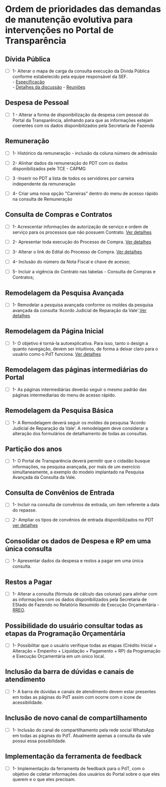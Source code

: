# Ordem de prioridades das demandas de manutenção evolutiva para intervenções no Portal de Transparência

## Dívida Pública

- [ ] 1-  Alterar o mapa de carga da consulta execução da Dívida Pública conforme estabelecido pela equipe responsável da SEF.<br> 
       - [Especificação](https://github.com/transparencia-mg/especificacoes-portal-transparencia/blob/espec021_divida-publica/espec021_divida-publica/especificacao-divida-publica.md) <br>
       - [Detalhes da discussão](https://github.com/transparencia-mg/especificacoes-portal-transparencia/edit/lista_prioridades_manutencao_evolutiva_pdt/1-lista_prioridades_manutencao_evolutiva_pdt/demandas_manutencao_evolutiva_pdt.md)
       - [Reuniões]()

## Despesa de Pessoal

- [ ] 1 - Alterar a forma de disponibilização da despesa com pessoal do Portal da Transparência, alinhando para que as informações estejam coerentes com os dados disponibilizados pela Secretaria de Fazenda

## Remuneração
 
- [ ] 1- Histórico da remuneração - inclusão da coluna número de admissão
 
- [ ] 2- Alinhar dados da remuneração do PDT com os dados disponibilizados pele TCE - CAPMG
 
- [ ] 3 -Inserir no PDT a lista de todos os servidores por carreira independente da remuneração
 
- [ ] 4-  Criar uma nova opção "Carreiras" dentro do menu de acesso rápido na consulta de Remuneração

## Consulta de Compras e Contratos
 
- [ ] 1- Acrescentar informações de autorização de serviço e ordem de serviço para os processos que não possuem Contrato. [Ver detalhes](https://github.com/transparencia-mg/especificacoes-portal-transparencia/blob/consolidado_melhorias_pdt/consolidado_melhorias_pdt.md#problema-1-1)
 
- [ ] 2- Apresentar toda execução do Processo de Compra. [Ver detalhes](https://github.com/transparencia-mg/especificacoes-portal-transparencia/blob/consolidado_melhorias_pdt/consolidado_melhorias_pdt.md#problema-2)

- [ ] 3- Alterar o link do Edital do Processo de Compra. [Ver detalhes](https://github.com/transparencia-mg/especificacoes-portal-transparencia/blob/consolidado_melhorias_pdt/consolidado_melhorias_pdt.md#problema-3)

- [ ] 4- Inclusão do número da Nota Fiscal e chave de acesso;

- [ ] 5- Incluir a vigência do Contrato nas tabelas - Consulta de Compras e Contratos;


## Remodelagem da Pesquisa Avançada

- [ ] 1- Remodelar a pesquisa avançada conforme os moldes da pesquisa avançada da consulta 'Acordo Judicial de Reparação da Vale'.[Ver detalhes]()


## Remodelagem da Página Inicial

 - [ ] 1-  O objetivo é torná-la autoexplicativa. Para isso, tanto o design a quanto navegação, devem ser intuitivos, de forma a deixar claro para o usuário como o PdT funciona.
[Ver detalhes]()


## Remodelagem das páginas intermediárias do Portal

- [ ] 1- As páginas intermediárias deverão seguir o mesmo padrão das páginas intermediarias do menu de acesso rápido.

## Remodelagem da Pesquisa Básica

- [ ] 1- A Remodelagem deverá seguir os moldes da pesquisa 'Acordo Judicial de Reparação da Vale'. A remodelagem deve considerar a alteração dos formulários de detalhamento de todas as consultas. 

## Partição dos anos

- [ ] 1- O Portal de Transparência deverá permitir que o cidadão busque informações, na pesquisa avançada, por mais de um exercício simultaneamente, a exemplo do modelo implantado na Pesquisa Avançada da Consulta da Vale.

## Consulta de Convênios de Entrada

- [ ] 1-  Incluir na consulta de convênios de entrada, um item referente a data do repasse.
- [ ] 2-  Ampliar os tipos de convênios de entrada disponibilizados no PDT [ver detalhes]()


## Consolidar os dados de Despesa e RP em uma única consulta

- [ ] 1- Apresentar dados da despesa e restos a pagar em uma única consulta. 

## Restos a Pagar

- [ ] 1- Alterar a consulta (fórmula de cálculo das colunas) para alinhar com as informações com os dados disponibilizados pela Secretaria de EStado de Fazendo no Relatório Resumido de Execução Orçamentária - [RREO](http://www.fazenda.mg.gov.br/governo/contadoria_geral/lrf/2021/).

## Possibilidade do usuário consultar todas as etapas da Programação Orçamentária

- [ ] 1- Possibilitar que o usuário verifique todas as etapas (Crédito Inicial + Alteração + Empenho + Liquidação + Pagamento + RP) da Programação e Execução Orçamentária em um único local.

## Inclusão da barra de dúvidas e canais de atendimento

- [ ] 1- A barra de dúvidas e canais de atendimento devem estar presentes em todas as páginas do PdT assim com ocorre com o ícone de acessibilidade.
 
## Inclusão de novo canal de compartilhamento

- [ ] 1- Inclusão do canal de compartilhamento pela rede social WhatsApp em todas as páginas do PdT. Atualmente apenas a consulta da vale possui essa possibilidade.

## Implementação da ferramenta de feedback

- [ ] 1- Implementação da ferramenta de feedback para o PdT, com o objetivo de coletar informações dos usuários do Portal sobre o que eles querem e o que eles precisam.


